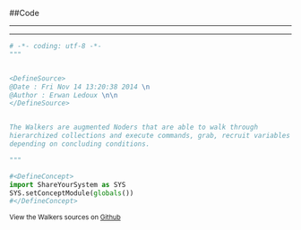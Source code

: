 
<!--
FrozenIsBool False
-->

##Code

----

<ClassDocStr>

----

```python
# -*- coding: utf-8 -*-
"""


<DefineSource>
@Date : Fri Nov 14 13:20:38 2014 \n
@Author : Erwan Ledoux \n\n
</DefineSource>


The Walkers are augmented Noders that are able to walk through 
hierarchized collections and execute commands, grab, recruit variables
depending on concluding conditions.

"""

#<DefineConcept>
import ShareYourSystem as SYS
SYS.setConceptModule(globals())
#</DefineConcept>

```

<small>
View the Walkers sources on <a href="https://github.com/Ledoux/ShareYourSystem/tree/master/Pythonlogy/ShareYourSystem/Walkers" target="_blank">Github</a>
</small>

